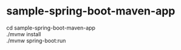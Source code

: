 # sample-spring-boot-maven-app

cd sample-spring-boot-maven-app</br>
./mvnw install</br>
./mvnw spring-boot:run</br>

